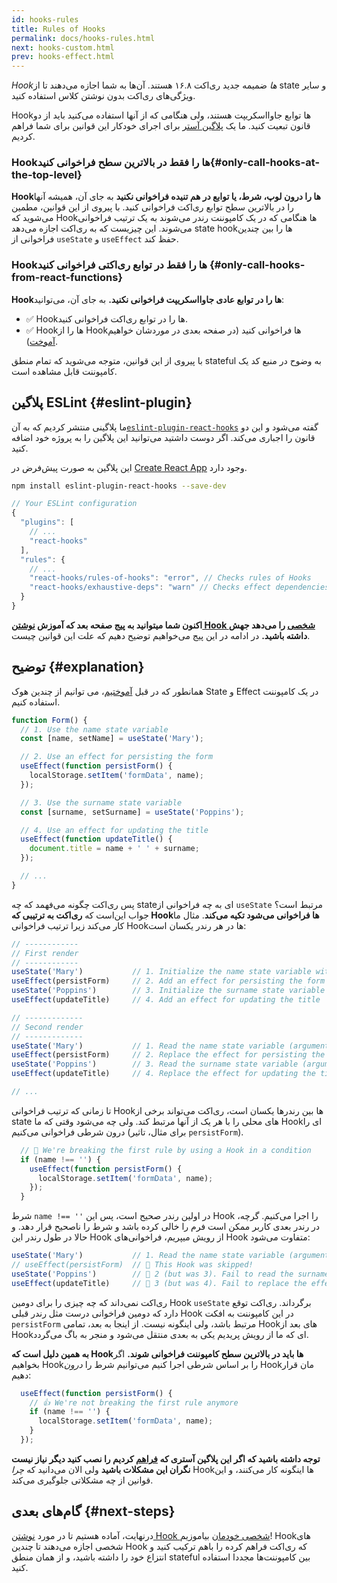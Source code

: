 ```yaml
---
id: hooks-rules
title: Rules of Hooks
permalink: docs/hooks-rules.html
next: hooks-custom.html
prev: hooks-effect.html
---
```


*Hookها* ضمیمه جدید ری‌اکت ۱۶.۸ هستند. آن‌ها به شما اجازه می‌دهند تا از state و سایر ویژگی‌های ری‌اکت بدون نوشتن کلاس استفاده کنید.

Hookها توابع جاوااسکریپت هستند، ولی هنگامی که از آنها استفاده می‌کنید باید از دو قانون تبعیت کنید. ما یک [پلاگین آستر](https://www.npmjs.com/package/eslint-plugin-react-hooks) برای اجرای خودکار این قوانین برای شما فراهم کردیم.


### Hookها را فقط در بالاترین سطح فراخوانی کنید{#only-call-hooks-at-the-top-level}

**Hookها را درون لوپ، شرط، یا توابع در هم تنیده فراخوانی نکنید** به جای آن، همیشه آنها را در بالاترین سطح توابع ری‌اکت فراخوانی کنید. با پیروی از این قوانین، مطمین می‌شوید که Hookها هنگامی که در یک کامپوننت رندر می‌شوند به یک ترتیب فراخوانی می‌شوند. این چیزیست که به ری‌اکت اجازه می‌دهد state hookها را بین چندین فراخوانی از `useState` و `useEffect` حفظ کند.

### Hookها را فقط در توابع ری‌اکتی فراخوانی کنید {#only-call-hooks-from-react-functions}

**Hookها را در توابع عادی جاوااسکریپت فراخوانی نکنید.** به جای آن، می‌توانید:

* ✅ Hookها را در توابع ری‌اکت فراخوانی کنید.
* ✅ Hookها را از Hookها فراخوانی کنید (در صفحه بعدی در موردشان خواهیم [آموخت](/docs/hooks-custom.html)).

با پیروی از این قوانین، متوجه می‌شوید که تمام منطق stateful به وضوح در منبع کد یک کامپوننت قابل مشاهده است.

## پلاگین ESLint {#eslint-plugin}

ما پلاگینی منتشر کردیم که به آن[`eslint-plugin-react-hooks`](https://www.npmjs.com/package/eslint-plugin-react-hooks) گفته می‌شود و این دو قانون را اجباری می‌کند. اگر دوست داشتید می‌توانید این پلاگین را به پروژه خود اضافه کنید.

این پلاگین به صورت پیش‌فرض در [Create React App](/docs/create-a-new-react-app.html#create-react-app) وجود دارد.

```bash
npm install eslint-plugin-react-hooks --save-dev
```

```js
// Your ESLint configuration
{
  "plugins": [
    // ...
    "react-hooks"
  ],
  "rules": {
    // ...
    "react-hooks/rules-of-hooks": "error", // Checks rules of Hooks
    "react-hooks/exhaustive-deps": "warn" // Checks effect dependencies
  }
}
```

**اکنون شما میتوانید به پیج صفحه بعد که آموزش [نوشتن Hook شخصی](/docs/hooks-custom.html) را می‌دهد جهش داشته باشید.** در ادامه در این پیج می‌خواهیم توضیح دهیم که علت این قوانین چیست.

## توضیح {#explanation}

همانطور که در قبل [آموختیم](/docs/hooks-state.html#tip-using-multiple-state-variables)، می توانیم از چندین هوک State و Effect در یک کامپوننت استفاده کنیم.

```js
function Form() {
  // 1. Use the name state variable
  const [name, setName] = useState('Mary');

  // 2. Use an effect for persisting the form
  useEffect(function persistForm() {
    localStorage.setItem('formData', name);
  });

  // 3. Use the surname state variable
  const [surname, setSurname] = useState('Poppins');

  // 4. Use an effect for updating the title
  useEffect(function updateTitle() {
    document.title = name + ' ' + surname;
  });

  // ...
}
```

پس ری‌اکت چگونه می‌فهمد که چه stateای به چه فراخوانی از `useState` مرتبط است؟ جواب این‌است که **ری‌اکت به ترتیبی که Hookها فراخوانی می‌شود تکیه می‌کند**. مثال ما کار می‌کند زیرا ترتیب فراخوانی Hookها در هر رندر یکسان است:

```js
// ------------
// First render
// ------------
useState('Mary')           // 1. Initialize the name state variable with 'Mary'
useEffect(persistForm)     // 2. Add an effect for persisting the form
useState('Poppins')        // 3. Initialize the surname state variable with 'Poppins'
useEffect(updateTitle)     // 4. Add an effect for updating the title

// -------------
// Second render
// -------------
useState('Mary')           // 1. Read the name state variable (argument is ignored)
useEffect(persistForm)     // 2. Replace the effect for persisting the form
useState('Poppins')        // 3. Read the surname state variable (argument is ignored)
useEffect(updateTitle)     // 4. Replace the effect for updating the title

// ...
```

تا زمانی که ترتیب فراخوانی Hookها بین رندرها یکسان است، ری‌اکت می‌تواند برخی از state های محلی را با هر یک از آنها مرتبط کند. ولی چه می‌شود وقتی که ما Hookای را درون شرطی فراخوانی می‌کنیم (برای مثال، تاثیر `persistForm`).


```js
  // 🔴 We're breaking the first rule by using a Hook in a condition
  if (name !== '') {
    useEffect(function persistForm() {
      localStorage.setItem('formData', name);
    });
  }
```

شرط `name !== ''` در اولین رندر صحیح است، پس این Hook را اجرا می‌کنیم. گرچه، در رندر بعدی کاربر ممکن است فرم را خالی کرده باشد و شرط را ناصحیح قرار دهد. و حالا در طول رندر این Hook از رویش میپریم، فراخوانی‌های Hook متفاوت می‌شود:

```js
useState('Mary')           // 1. Read the name state variable (argument is ignored)
// useEffect(persistForm)  // 🔴 This Hook was skipped!
useState('Poppins')        // 🔴 2 (but was 3). Fail to read the surname state variable
useEffect(updateTitle)     // 🔴 3 (but was 4). Fail to replace the effect
```

ری‌اکت نمی‌داند که چه چیزی را برای دومین Hook `useState` برگرداند. ری‌اکت توقع دارد که دومین فراخوانی درست مثل رندر قبلی Hook در این کامپوننت به افکت `persistForm` مرتبط باشد، ولی اینگونه نیست. از اینجا به بعد، تمامی Hookهای بعد از Hookای که ما از رویش پریدیم یکی به بعدی منتقل می‌شود و منجر به باگ می‌گردد.

**به همین دلیل است که Hookها باید در بالاترین سطح کامپوننت فراخوانی شوند.** اگر بخواهیم Hookرا بر اساس شرطی اجرا کنیم می‌توانیم شرط را *درون* Hookمان قرار دهیم:

```js
  useEffect(function persistForm() {
    // 👍 We're not breaking the first rule anymore
    if (name !== '') {
      localStorage.setItem('formData', name);
    }
  });
```
**توجه داشته باشید که اگر این پلاگین آستری که [فراهم](https://www.npmjs.com/package/eslint-plugin-react-hooks) کردیم را نصب کنید دیگر نیاز نیست نگران این مشکلات باشید** ولی الان می‌دانید که *چرا* Hookها اینگونه کار می‌کنند، و این قوانین از چه مشکلاتی جلوگیری می‌کند.

## گام‌های بعدی {#next-steps}

درنهایت، آماده هستیم تا در مورد [نوشتن Hook شخصی خودمان](/docs/hooks-custom.html) بیاموزیم! Hookهای شخصی اجازه می‌دهند تا چندین Hook که ری‌اکت فراهم کرده را باهم ترکیب کنید و انتزاع خود را داشته باشید، و از همان منطق stateful بین کامپوننت‌ها مجددا استفاده کنید.
